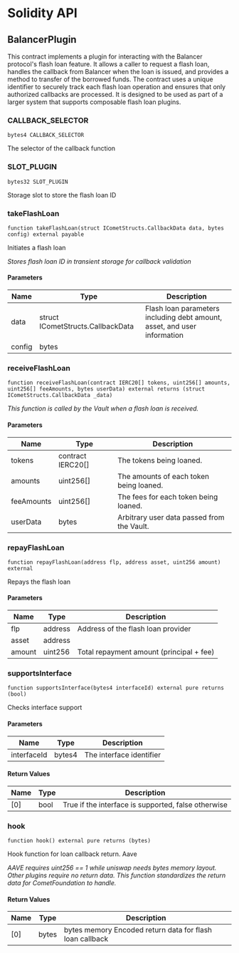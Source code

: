 # Solidity API

## BalancerPlugin

This contract implements a plugin for interacting with the Balancer protocol's flash loan feature. It allows a caller to request
a flash loan, handles the callback from Balancer when the loan is issued, and provides a method to transfer of the borrowed funds.
The contract uses a unique identifier to securely track each flash loan operation and ensures that only authorized callbacks are
processed. It is designed to be used as part of a larger system that supports composable flash loan plugins.

### CALLBACK_SELECTOR

```solidity
bytes4 CALLBACK_SELECTOR
```

The selector of the callback function

### SLOT_PLUGIN

```solidity
bytes32 SLOT_PLUGIN
```

Storage slot to store the flash loan ID

### takeFlashLoan

```solidity
function takeFlashLoan(struct ICometStructs.CallbackData data, bytes config) external payable
```

Initiates a flash loan

_Stores flash loan ID in transient storage for callback validation_

#### Parameters

| Name   | Type                              | Description                                                              |
| ------ | --------------------------------- | ------------------------------------------------------------------------ |
| data   | struct ICometStructs.CallbackData | Flash loan parameters including debt amount, asset, and user information |
| config | bytes                             |                                                                          |

### receiveFlashLoan

```solidity
function receiveFlashLoan(contract IERC20[] tokens, uint256[] amounts, uint256[] feeAmounts, bytes userData) external returns (struct ICometStructs.CallbackData _data)
```

_This function is called by the Vault when a flash loan is received._

#### Parameters

| Name       | Type              | Description                                |
| ---------- | ----------------- | ------------------------------------------ |
| tokens     | contract IERC20[] | The tokens being loaned.                   |
| amounts    | uint256[]         | The amounts of each token being loaned.    |
| feeAmounts | uint256[]         | The fees for each token being loaned.      |
| userData   | bytes             | Arbitrary user data passed from the Vault. |

### repayFlashLoan

```solidity
function repayFlashLoan(address flp, address asset, uint256 amount) external
```

Repays the flash loan

#### Parameters

| Name   | Type    | Description                              |
| ------ | ------- | ---------------------------------------- |
| flp    | address | Address of the flash loan provider       |
| asset  | address |                                          |
| amount | uint256 | Total repayment amount (principal + fee) |

### supportsInterface

```solidity
function supportsInterface(bytes4 interfaceId) external pure returns (bool)
```

Checks interface support

#### Parameters

| Name        | Type   | Description              |
| ----------- | ------ | ------------------------ |
| interfaceId | bytes4 | The interface identifier |

#### Return Values

| Name | Type | Description                                         |
| ---- | ---- | --------------------------------------------------- |
| [0]  | bool | True if the interface is supported, false otherwise |

### hook

```solidity
function hook() external pure returns (bytes)
```

Hook function for loan callback return. Aave

_AAVE requires uint256 == 1 while uniswap needs bytes memory layout. Other plugins require no return data.
This function standardizes the return data for CometFoundation to handle._

#### Return Values

| Name | Type  | Description                                              |
| ---- | ----- | -------------------------------------------------------- |
| [0]  | bytes | bytes memory Encoded return data for flash loan callback |
